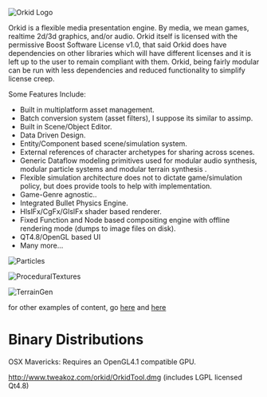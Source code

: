 ![Orkid Logo](http://www.tweakoz.com/orkid/ovrvw/orkid_wb_logo5.gif)

Orkid is a flexible media presentation engine. By media, we mean games, realtime 2d/3d graphics, and/or audio. Orkid itself is licensed with the permissive Boost Software License v1.0, that said Orkid does have dependencies on other libraries which will have different licenses and it is left up to the user to remain compliant with them. Orkid, being fairly modular can be run with less dependencies and reduced functionality to simplify license creep. 

Some Features Include:
* Built in multiplatform asset management.
* Batch conversion system (asset filters), I suppose its similar to assimp.
* Built in Scene/Object Editor.
* Data Driven Design.
* Entity/Component based scene/simulation system.
* External references of character archetypes for sharing across scenes.
* Generic Dataflow modeling primitives used for modular audio synthesis, modular particle systems and modular terrain synthesis .
* Flexible simulation architecture does not to dictate game/simulation policy, but does provide tools to help with implementation.
* Game-Genre agnostic.. 
* Integrated Bullet Physics Engine.
* HlslFx/CgFx/GlslFx shader based renderer.
* Fixed Function and Node based compositing engine with offline rendering mode (dumps to image files on disk).
* QT4.8/OpenGL based UI
* Many more...

![Particles](http://www.tweakoz.com/portfolio/sshot_psys.jpg)

![ProceduralTextures](http://www.tweakoz.com/portfolio/sshot_proctex.jpg)

![TerrainGen](http://www.tweakoz.com/portfolio/terrain03.jpg)

for other examples of content, go [here](http://www.youtube.com/user/tweakoz) and [here](http://tweakoz.com/portfolio/p2d.mp4)


Binary Distributions
====================
OSX Mavericks: Requires an OpenGL4.1 compatible GPU.

http://www.tweakoz.com/orkid/OrkidTool.dmg (includes LGPL licensed Qt4.8)


